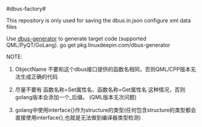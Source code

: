 #dbus-factory#

This repository is only used for saving the dbus.in.json configure xml data files

Use [dbus-generator](https://github.com/linuxdeepin/go-lib/tree/master/dbus/proxyer) to generate target code (supported QML/PyQT/GoLang).
go get pkg.linuxdeepin.com/dbus-generator


NOTE:
1. ObjectName 不要和这个dbus接口提供的函数名相同，否则QML/CPP版本无法生成正确的代码
2. 尽量不要有 函数名称=Set属性名、函数名称=Get属性名  这种情况，否则golang版本会添加一个_后缀。  (QML版本无次问题)

3. golang中使用interface{}作为structure的类型(任何包含structure的类型都会直接使用interface{},也就是无法做到编译器类型检测)
